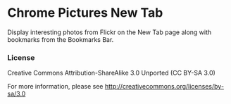 # Chrome Pictures New Tab

Display interesting photos from Flickr on the New Tab page along with bookmarks from the Bookmarks Bar.

### License

Creative Commons Attribution-ShareAlike 3.0 Unported (CC BY-SA 3.0)

For more information, please see http://creativecommons.org/licenses/by-sa/3.0
